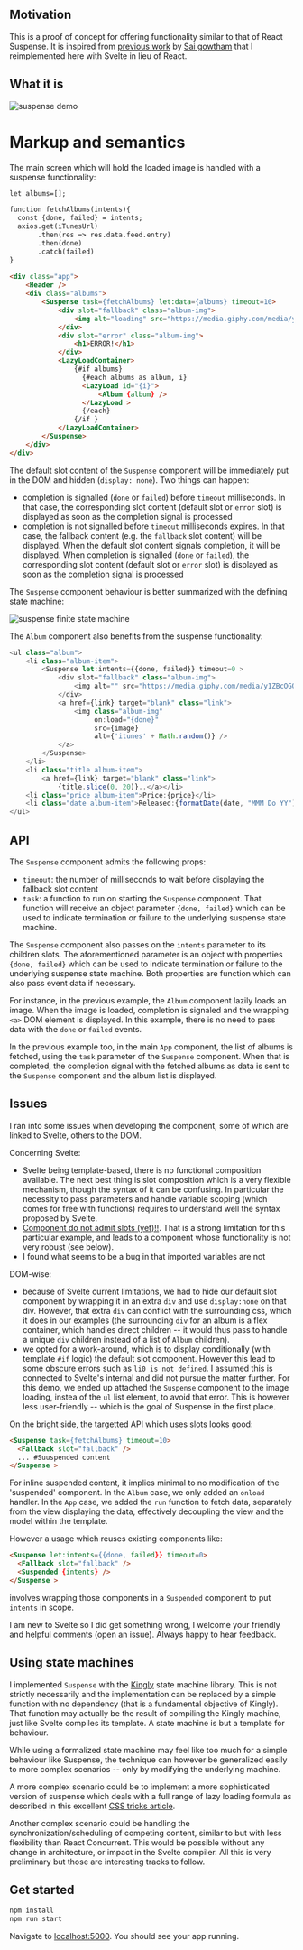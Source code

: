 ## Motivation
This is a proof of concept for offering functionality similar to that of React Suspense. It is 
inspired from [previous work](https://reactgo.com/tutorial-reactlazy-react-suspense/) by [Sai 
gowtham](https://twitter.com/saigowthamr) that I reimplemented here with Svelte in lieu of React.

## What it is 
![suspense demo](assets/suspense%20demo.gif)

# Markup and semantics
The main screen which will hold the loaded image is handled with a suspense functionality:

````html
let albums=[];

function fetchAlbums(intents){
  const {done, failed} = intents;
  axios.get(iTunesUrl)
       .then(res => res.data.feed.entry)
       .then(done)
       .catch(failed)
}
 
<div class="app">
    <Header />
    <div class="albums">
        <Suspense task={fetchAlbums} let:data={albums} timeout=10>
            <div slot="fallback" class="album-img">
                <img alt="loading" src="https://media.giphy.com/media/y1ZBcOGOOtlpC/200.gif" />
            </div>
            <div slot="error" class="album-img">
                <h1>ERROR!</h1>
            </div>
            <LazyLoadContainer>
                {#if albums}
                  {#each albums as album, i}
                  <LazyLoad id="{i}">
                      <Album {album} />
                  </LazyLoad >
                  {/each}
                {/if }
            </LazyLoadContainer>
        </Suspense>
    </div>
</div>

````

The default slot content of the `Suspense` component will be immediately put in the DOM and 
hidden (`display: none`). Two things can happen:

- completion is signalled (`done` or `failed`) before `timeout` milliseconds. In that case, the corresponding slot content (default slot or `error` slot) is displayed as soon as the completion signal is processed
- completion is not signalled before `timeout` milliseconds expires. In that case, the fallback content (e.g. the `fallback` slot content) will be displayed. When the default slot content signals completion, it will be displayed. When completion is signalled (`done` or `failed`), the corresponding slot content (default slot or `error` slot) is displayed as soon as the completion signal is processed
 
The `Suspense` component behaviour is better summarized with the defining state machine:

![suspense finite state machine](assets/suspense%20machine.png)

The `Album` component also benefits from the suspense functionality:

```javascript
<ul class="album">
    <li class="album-item">
        <Suspense let:intents={{done, failed}} timeout=0 >
            <div slot="fallback" class="album-img">
                <img alt="" src="https://media.giphy.com/media/y1ZBcOGOOtlpC/200.gif" />
            </div>
            <a href={link} target="blank" class="link">
                <img class="album-img"
                     on:load="{done}"
                     src={image}
                     alt={'itunes' + Math.random()} />
            </a>
        </Suspense>
    </li>
    <li class="title album-item">
        <a href={link} target="blank" class="link">
            {title.slice(0, 20)}..</a></li>
    <li class="price album-item">Price:{price}</li>
    <li class="date album-item">Released:{formatDate(date, "MMM Do YY")}</li>
</ul>

```

## API
The `Suspense` component admits the following props:
- `timeout`: the number of milliseconds to wait before displaying the fallback slot 
content
- `task`: a function to run on starting the `Suspense` component. That function will 
receive an object parameter `{done, failed}` which can be used to indicate termination or failure
 to the underlying suspense state machine. 

The `Suspense` component also passes on the `intents` parameter to its children slots. The 
aforementioned parameter is an object with properties `{done, failed}` which can be used to 
indicate termination or failure to the underlying suspense state machine. Both properties are 
function which can also pass event data if necessary.  

For instance, in the previous example, the `Album` component lazily loads an image. When the 
image is loaded, completion is signaled and the wrapping `<a>` DOM element is displayed. In this 
example, there is no need to pass data with the `done` or `failed` events. 

In the previous example too, in the main `App` component, the list of albums is fetched, using 
the `task` parameter of the `Suspense` component. When that is completed, the completion signal with the fetched albums as data is
 sent to the `Suspense` component and the album list is displayed. 

## Issues
I ran into some issues when developing the component, some of which are linked to Svelte, others 
to the DOM.

Concerning Svelte:
- Svelte being template-based, there is no functional composition available. The next best thing 
is slot composition which is a very flexible mechanism, though the syntax of it can be confusing.
 In particular the necessity to pass parameters and handle variable scoping (which comes for free 
 with functions) requires to understand well the syntax proposed by Svelte.
- [Component do not admit slots (yet)!!](https://github.com/sveltejs/svelte/issues/2080). That is
 a strong limitation for this particular example, and leads to a component whose functionality is
  not very robust (see below). 
- I found what seems to be a bug in that imported variables are not 

DOM-wise:
- because of Svelte current limitations, we had to hide our default slot component by wrapping it
 in an extra `div` and use `display:none` on that div. However, that extra `div` can conflict 
 with the surrounding css, which it does in our examples (the surrounding `div` for an album is a
 flex container, which handles direct children -- it would thus pass to handle a unique `div` 
 children instead of a list of `Album` children).
- we opted for a work-around, which is to display conditionally (with template `#if` logic) the 
default slot component. However this lead to some obscure errors such as `li0 is not defined`. 
I assumed this is connected to Svelte's internal and did not pursue the matter further. For this 
demo, we ended up attached the `Suspense` component to the image loading, instea of the `ul` list
 element, to avoid that error. This is however less user-friendly -- which is the goal of 
 Suspense in the first place.

On the bright side, the targetted API which uses slots looks good:
 ````html
 <Suspense task={fetchAlbums} timeout=10>
   <Fallback slot="fallback" />
   ... #Suuspended content
 </Suspense >
````
 
For inline suspended content, it implies minimal to no modification of the 'suspended' component.
 In the `Album` case, we only added an `onload` handler. In the `App` case, we added the `run` 
 function to fetch data, separately from the view displaying the data, effectively decoupling the
  view and the model within the template.

However a usage which reuses existing components like:
 ````html
 <Suspense let:intents={{done, failed}} timeout=0>
   <Fallback slot="fallback" />
   <Suspended {intents} />
 </Suspense >
````

involves wrapping those components in a `Suspended` component to put `intents`  in scope.

I am new to Svelte so I did get something wrong, I welcome your friendly and helpful comments 
(open an issue). Always happy to hear feedback.

## Using state machines
I implemented `Suspense` with the [Kingly](https://github.com/brucou/kingly) state machine library. 
This is not strictly necessarily and the implementation can be replaced by a simple function with no 
dependency (that is a fundamental objective of Kingly). That function may actually be the result 
of compiling the Kingly machine, just like Svelte compiles its template. A state machine is but a
 template for behaviour.
 
While using a formalized state machine may feel like too much for a simple behaviour like 
Suspense, the technique can however be generalized easily to more complex scenarios -- only by 
modifying the underlying machine. 

A more complex scenario could be to implement a more sophisticated version of suspense which 
deals with a full range of lazy loading formula as described in this excellent [CSS tricks article](https://css-tricks.com/the-complete-guide-to-lazy-loading-images/). 

Another complex scenario could be handling the synchronization/scheduling of competing content, 
similar to but with less flexibility than React Concurrent. This would be possible without any change in architecture, or impact in the Svelte compiler. All this is very preliminary but those are interesting tracks to follow.

## Get started
```bash
npm install
npm run start
```

Navigate to [localhost:5000](http://localhost:5000). You should see your app running.


